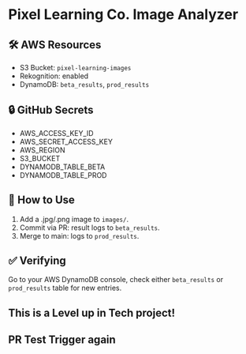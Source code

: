 # Pixel Learning Co. Image Analyzer

## 🛠 AWS Resources
- S3 Bucket: `pixel-learning-images`
- Rekognition: enabled
- DynamoDB: `beta_results`, `prod_results`

## 🔒 GitHub Secrets
- AWS_ACCESS_KEY_ID
- AWS_SECRET_ACCESS_KEY
- AWS_REGION
- S3_BUCKET
- DYNAMODB_TABLE_BETA
- DYNAMODB_TABLE_PROD

## 📂 How to Use
1. Add a .jpg/.png image to `images/`.
2. Commit via PR: result logs to `beta_results`.
3. Merge to main: logs to `prod_results`.

## ✅ Verifying
Go to your AWS DynamoDB console, check either `beta_results` or `prod_results` table for new entries.
## This is a Level up in Tech project!
## PR Test Trigger again